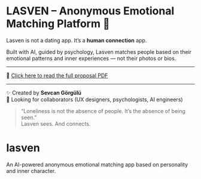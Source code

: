 # LASVEN – Anonymous Emotional Matching Platform 💙

Lasven is not a dating app. It’s a **human connection** app.

Built with AI, guided by psychology, Lasven matches people based on their emotional patterns and inner experiences — not their photos or bios.

---

📄 [Click here to read the full proposal PDF](./LASVEN.pdf)

---

✨ Created by **Sevcan Görgülü**  
📌 Looking for collaborators (UX designers, psychologists, AI engineers)

> “Loneliness is not the absence of people. It’s the absence of being seen.”  
> Lasven sees. And connects.

# lasven
An AI-powered anonymous emotional matching app based on personality and inner character.
